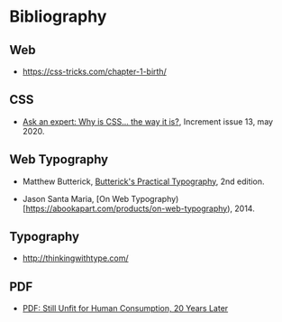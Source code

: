 
# Bibliography


## Web

- https://css-tricks.com/chapter-1-birth/

## CSS

- [Ask an expert: Why is CSS... the way it is?](https://increment.com/frontend/ask-an-expert-why-is-css-the-way-it-is/), Increment issue 13, may 2020.

## Web Typography

- Matthew Butterick, [Butterick's Practical Typography](https://practicaltypography.com/), 2nd edition.

- Jason Santa Maria, [On Web Typography)[https://abookapart.com/products/on-web-typography), 2014.

## Typography

- http://thinkingwithtype.com/

## PDF

- [PDF: Still Unfit for Human Consumption, 20 Years Later](https://www.nngroup.com/articles/pdf-unfit-for-human-consumption/)



